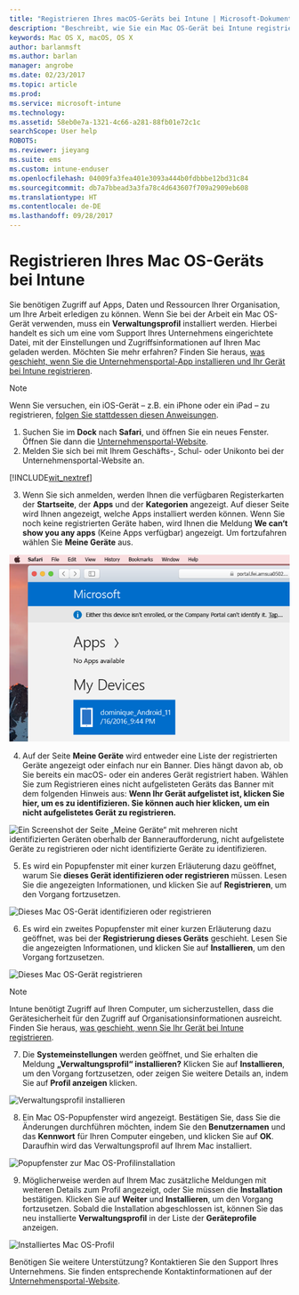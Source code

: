 ```yaml
---
title: "Registrieren Ihres macOS-Geräts bei Intune | Microsoft-Dokumentation"
description: "Beschreibt, wie Sie ein Mac OS-Gerät bei Intune registrieren."
keywords: Mac OS X, macOS, OS X
author: barlanmsft
ms.author: barlan
manager: angrobe
ms.date: 02/23/2017
ms.topic: article
ms.prod: 
ms.service: microsoft-intune
ms.technology: 
ms.assetid: 58eb0e7a-1321-4c66-a281-88fb01e72c1c
searchScope: User help
ROBOTS: 
ms.reviewer: jieyang
ms.suite: ems
ms.custom: intune-enduser
ms.openlocfilehash: 04009fa3fea401e3093a444b0fdbbbe12bd31c84
ms.sourcegitcommit: db7a7bbead3a3fa78c4d643607f709a2909eb608
ms.translationtype: HT
ms.contentlocale: de-DE
ms.lasthandoff: 09/28/2017
---
```

# <a name="enroll-your-macos-device-in-intune"></a>Registrieren Ihres Mac OS-Geräts bei Intune

Sie benötigen Zugriff auf Apps, Daten und Ressourcen Ihrer Organisation, um Ihre Arbeit erledigen zu können. Wenn Sie bei der Arbeit ein Mac OS-Gerät verwenden, muss ein __Verwaltungsprofil__ installiert werden. Hierbei handelt es sich um eine vom Support Ihres Unternehmens eingerichtete Datei, mit der Einstellungen und Zugriffsinformationen auf Ihren Mac geladen werden. Möchten Sie mehr erfahren? Finden Sie heraus, [was geschieht, wenn Sie die Unternehmensportal-App installieren und Ihr Gerät bei Intune registrieren](what-happens-if-you-install-the-company-portal-app-and-enroll-your-device-in-intune-ios.md).

  > [!NOTE]
  > Wenn Sie versuchen, ein iOS-Gerät – z.B. ein iPhone oder ein iPad – zu registrieren, [folgen Sie stattdessen diesen Anweisungen](enroll-your-device-in-intune-ios.md).

1. Suchen Sie im __Dock__ nach __Safari__, und öffnen Sie ein neues Fenster. Öffnen Sie dann die [Unternehmensportal-Website](https://portal.manage.microsoft.com).
2. Melden Sie sich bei mit Ihrem Geschäfts-, Schul- oder Unikonto bei der Unternehmensportal-Website an.

  [!INCLUDE[wit_nextref](includes/end-user-password-guidance.md)]

3. Wenn Sie sich anmelden, werden Ihnen die verfügbaren Registerkarten der __Startseite__, der __Apps__ und der __Kategorien__ angezeigt. Auf dieser Seite wird Ihnen angezeigt, welche Apps installiert werden können. Wenn Sie noch keine registrierten Geräte haben, wird Ihnen die Meldung **We can‘t show you any apps** (Keine Apps verfügbar) angezeigt. Um fortzufahren wählen Sie __Meine Geräte__ aus.

 ![Ein Screenshot der Startseite des Webportals; im Webportal wird angezeigt, dass noch keine Apps installiert werden können; darunter die Schaltfläche „Meine Geräte“.](./media/macOS_enroll_001_landing_page.png)

4. Auf der Seite __Meine Geräte__ wird entweder eine Liste der registrierten Geräte angezeigt oder einfach nur ein Banner. Dies hängt davon ab, ob Sie bereits ein macOS- oder ein anderes Gerät registriert haben. Wählen Sie zum Registrieren eines nicht aufgelisteten Geräts das Banner mit dem folgenden Hinweis aus: __Wenn Ihr Gerät aufgelistet ist, klicken Sie hier, um es zu identifizieren. Sie können auch hier klicken, um ein nicht aufgelistetes Gerät zu registrieren.__

  ![Ein Screenshot der Seite „Meine Geräte“ mit mehreren nicht identifizierten Geräten oberhalb der Banneraufforderung, nicht aufgelistete Geräte zu registrieren oder nicht identifizierte Geräte zu identifizieren.](./media/macOS_enroll_002_tap_here_banner.png)

5. Es wird ein Popupfenster mit einer kurzen Erläuterung dazu geöffnet, warum Sie __dieses Gerät identifizieren oder registrieren__ müssen. Lesen Sie die angezeigten Informationen, und klicken Sie auf __Registrieren__, um den Vorgang fortzusetzen.

 ![Dieses Mac OS-Gerät identifizieren oder registrieren](./media/macOS_enroll_003_IDenroll_popup.png)

6. Es wird ein zweites Popupfenster mit einer kurzen Erläuterung dazu geöffnet, was bei der __Registrierung dieses Geräts__ geschieht. Lesen Sie die angezeigten Informationen, und klicken Sie auf __Installieren__, um den Vorgang fortzusetzen.

 ![Dieses Mac OS-Gerät registrieren](./media/macOS_enroll_004_enroll_popup.png)

  > [!NOTE]
  > Intune benötigt Zugriff auf Ihren Computer, um sicherzustellen, dass die Gerätesicherheit für den Zugriff auf Organisationsinformationen ausreicht. Finden Sie heraus, [was geschieht, wenn Sie Ihr Gerät bei Intune registrieren](what-happens-if-you-install-the-Company-Portal-app-and-enroll-your-device-in-intune-ios.md).

7. Die __Systemeinstellungen__ werden geöffnet, und Sie erhalten die Meldung __„Verwaltungsprofil“ installieren?__ Klicken Sie auf __Installieren__, um den Vorgang fortzusetzen, oder zeigen Sie weitere Details an, indem Sie auf __Profil anzeigen__ klicken.

 ![Verwaltungsprofil installieren](./media/macOS_enroll_005_sysprefs_mgmt_profile.png)

8. Ein Mac OS-Popupfenster wird angezeigt. Bestätigen Sie, dass Sie die Änderungen durchführen möchten, indem Sie den __Benutzernamen__ und das __Kennwort__ für Ihren Computer eingeben, und klicken Sie auf __OK__. Daraufhin wird das Verwaltungsprofil auf Ihrem Mac installiert.

 ![Popupfenster zur Mac OS-Profilinstallation](./media/macOS_enroll_006_sysprefs_admin_login.png)

9. Möglicherweise werden auf Ihrem Mac zusätzliche Meldungen mit weiteren Details zum Profil angezeigt, oder Sie müssen die __Installation__ bestätigen. Klicken Sie auf __Weiter__ und __Installieren__, um den Vorgang fortzusetzen. Sobald die Installation abgeschlossen ist, können Sie das neu installierte __Verwaltungsprofil__ in der Liste der __Geräteprofile__ anzeigen.

 ![Installiertes Mac OS-Profil](./media/macOS_enroll_007_sysprefs_installed_profile.png)

Benötigen Sie weitere Unterstützung? Kontaktieren Sie den Support Ihres Unternehmens. Sie finden entsprechende Kontaktinformationen auf der [Unternehmensportal-Website](https://portal.manage.microsoft.com).
